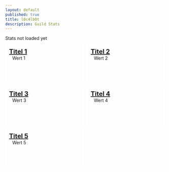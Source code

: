 ```yaml
---
layout: default
published: true
title: l0c4lb0t
description: Guild Stats
---
```

<style>
	.settings.panel:nth-child(even){
		float: right;
		position: inherit;
		top: -134px;
	}
	.settings.panel{
		border: 2px white solid;
		border-radius: 8px;
		width: calc(50% - 30px);
		padding: 10px;
		margin-top: 10px;
		height: 100px;
	}
	.settings.title{
		font-size: 20px;
		font-weight: bold;
		text-decoration: underline;
	}
	.settings.value{
		font-size: 14px;
		margin-left: 10px;
	}
</style>
<script>
	var editedTimeTimer;
	var vars = {};
	var parts = window.location.href.replace(/[?&]+([^=&]+)=([^&]*)/gi, function(m,key,value) {
        vars[key] = value;
    });
	var gId = vars["g"];
	
	updateStats();
	
	function showStats(){
		if(editedTimeTimer) window.clearInterval(editedTimeTimer);
		var g = guildStats[gId];
		
		if(g){
			document.title = "Guild Stats: " + g.guildName + " | l0c4lb0t";
		}else{
			document.title = "Guild not found | l0c4lb0t";
		}
		
		editedTimeTimer = window.setInterval(function(){
			var t = getSecondsSinceEdit();
			var min = Math.floor(t / 60);
			var sec = t % 60;
			document.getElementById("lastEdited").innerHTML = "Updated " + min + " minutes and " + sec + " seconds ago.";
			if(min > 4 && sec == 4) updateStats();
		}, 1000);
	}
	function getSecondsSinceEdit(){
		return Math.floor((new Date().getTime() - lastEdited) / 1000);
	}
	function getTimeSinceEdit(){
		return new Date().getTime() - lastEdited;
	}
	function updateStats(){
		if(document.getElementById("l0c4lh057 script loadstats")) document.getElementById("l0c4lh057 script loadstats").outerHTML = "";
		var scrip = document.createElement("script");
		scrip.src = "https://l0c4lh057.jg-p.eu/getStats.php";
		scrip.id = "l0c4lh057 script loadstats";
		scrip.onload = function(){showStats();};
		document.head.appendChild(scrip);
	}
	
	escapeHtml= function(txt) {
		return txt
			 .replace(/&/g, "&amp;")
			 .replace(/</g, "&lt;")
			 .replace(/>/g, "&gt;")
			 .replace(/"/g, "&quot;")
			 .replace(/'/g, "&#039;");
	 }
</script>
<div id="lastEdited">Stats not loaded yet</div>
<div id="settings container" style="position:relative;">
	<div class="settings panel">
		<div class="settings title">Titel 1</div>
		<div class="settings value">Wert 1</div>
	</div>
	<div class="settings panel">
		<div class="settings title">Titel 2</div>
		<div class="settings value">Wert 2</div>
	</div>
	<div class="settings panel">
		<div class="settings title">Titel 3</div>
		<div class="settings value">Wert 3</div>
	</div>
	<div class="settings panel">
		<div class="settings title">Titel 4</div>
		<div class="settings value">Wert 4</div>
	</div>
	<div class="settings panel">
		<div class="settings title">Titel 5</div>
		<div class="settings value">Wert 5</div>
	</div>
</div>
